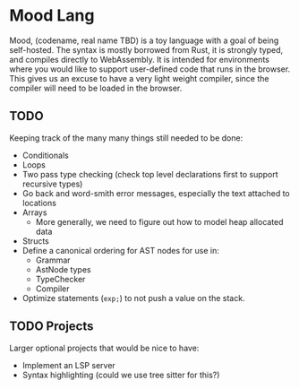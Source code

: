 # Mood Lang

Mood, (codename, real name TBD) is a toy language with a goal of being self-hosted. The syntax is mostly borrowed from Rust, it is strongly typed, and compiles directly to WebAssembly. It is intended for environments where you would like to support user-defined code that runs in the browser. This gives us an excuse to have a very light weight compiler, since the compiler will need to be loaded in the browser.

## TODO

Keeping track of the many many things still needed to be done:

- Conditionals
- Loops
- Two pass type checking (check top level declarations first to support recursive types)
- Go back and word-smith error messages, especially the text attached to locations
- Arrays
    - More generally, we need to figure out how to model heap allocated data
- Structs
- Define a canonical ordering for AST nodes for use in:
    - Grammar
    - AstNode types
    - TypeChecker
    - Compiler
- Optimize statements (`exp;`) to not push a value on the stack.


## TODO Projects

Larger optional projects that would be nice to have:

- Implement an LSP server
- Syntax highlighting (could we use tree sitter for this?)

